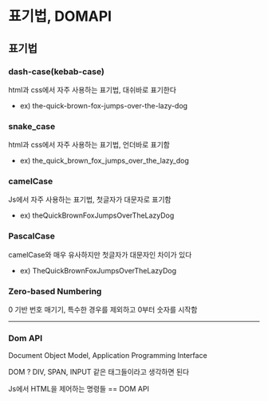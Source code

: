 # 표기법, DOMAPI

## 표기법

### dash-case(kebab-case)

html과 css에서 자주 사용하는 표기법, 대쉬바로 표기한다

- ex) the-quick-brown-fox-jumps-over-the-lazy-dog

### snake_case

html과 css에서 자주 사용하는 표기법, 언더바로 표기함

- ex) the_quick_brown_fox_jumps_over_the_lazy_dog

### camelCase 

Js에서 자주 사용하는 표기법, 첫글자가 대문자로 표기함

- ex) theQuickBrownFoxJumpsOverTheLazyDog

### PascalCase

camelCase와 매우 유사하지만 첫글자가 대문자인 차이가 있다

- ex) TheQuickBrownFoxJumpsOverTheLazyDog

### Zero-based Numbering

0 기반 번호 매기기, 특수한 경우를 제외하고 0부터 숫자를 시작함 

---

### Dom API

Document Object Model, Application Programming Interface

DOM ? DIV, SPAN, INPUT 같은 태그들이라고 생각하면 된다

Js에서 HTML을 제어하는 명령들 == DOM API

